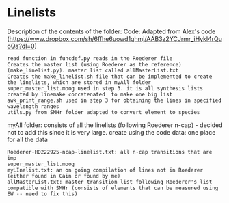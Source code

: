 # Linelists
Description of the contents of the folder:
Code:
Adapted from Alex's code (https://www.dropbox.com/sh/6ffhe6uowd1qhmj/AAB3z2YCJrmr_iHykl4rQuoQa?dl=0) 

    read function in funcdef.py reads in the Roederer file
    Creates the master list (using Roederer as the reference) (make_linelist.py). master list called allMasterList.txt
    Creates the make_linelist.sh file that can be implemented to create the linelists, which are stored in myAll folder
    super_master_list.moog used in step 3. it is all synthesis lists created by linemake concatenated  to make one big list
    awk_print_range.sh used in step 3 for obtaining the lines in specified wavelength ranges
    utils.py from SMHr folder adapted to convert element to species 

myAll folder:
consists of all the linelists (following Roederer n-cap) - decided not to add this since it is very large. create using the code
data:
one place for all the data

    Roederer-HD222925-ncap-linelist.txt: all n-cap transitions that are imp
    super_master_list.moog
    myLInelist.txt: an on going compilation of lines not in Roederer (either found in Cain or found by me)
    allMasterList.txt: master transition list following Roederer's list compatible with SMHr (consists of elements that can be measured using EW -- need to fix this)


